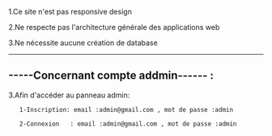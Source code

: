 
1.Ce site n'est pas responsive design

2.Ne respecte pas l'architecture générale des applications web 

3.Ne nécessite aucune création de database

----------------------------------------
   -----Concernant compte addmin------ :
----------------------------------------

3.Afin d'accéder au panneau admin:

       1-Inscription: email :admin@gmail.com , mot de passe :admin
       
       2-Connexion   : email :admin@gmail.com , mot de passe :admin
       
